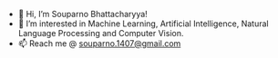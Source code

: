 - 👋 Hi, I’m Souparno Bhattacharyya!
- 👀 I’m interested in Machine Learning, Artificial Intelligence, Natural Language Processing and Computer Vision.
- 📫 Reach me @ souparno.1407@gmail.com
